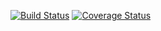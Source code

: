 [![Build Status](https://travis-ci.com/arvoytan/UnitTestPractice.svg?branch=master)](https://travis-ci.com/github/arvoytan/UnitTestPractice)
[![Coverage Status](https://coveralls.io/repos/github/arvoytan/UnitTestPractice/badge.svg?branch=master)](https://coveralls.io/github/arvoytan/UnitTestPractice?branch=master)
